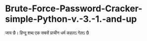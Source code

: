 # Brute-Force-Password-Cracker-simple-Python-v.-3.-1.-and-up
जाय छै। हिन्दू शब्द एक सबसें प्राचीन धर्म कहलऽ गेलऽ छै

